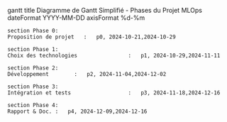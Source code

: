 gantt
    title Diagramme de Gantt Simplifié - Phases du Projet MLOps
    dateFormat  YYYY-MM-DD
    axisFormat  %d-%m

    section Phase 0: 
    Proposition de projet   :   p0, 2024-10-21,2024-10-29

    section Phase 1: 
    Choix des technologies                :   p1, 2024-10-29,2024-11-11

    section Phase 2: 
    Développement        :   p2, 2024-11-04,2024-12-02

    section Phase 3: 
    Intégration et tests                  :   p3, 2024-11-18,2024-12-16

    section Phase 4: 
    Rapport & Doc. :   p4, 2024-12-09,2024-12-16
